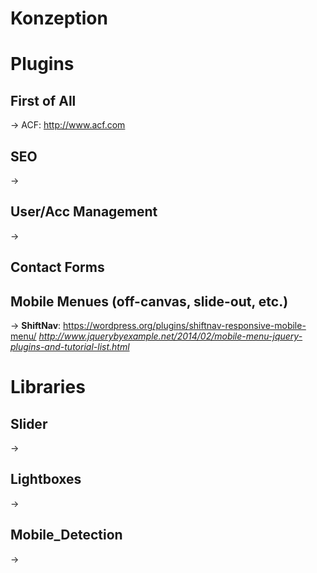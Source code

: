 # Konzeption

# Plugins
## First of All
-> ACF: http://www.acf.com
## SEO
->
## User/Acc Management
->
## Contact Forms

## Mobile Menues (off-canvas, slide-out, etc.)
-> **ShiftNav**: https://wordpress.org/plugins/shiftnav-responsive-mobile-menu/
*http://www.jquerybyexample.net/2014/02/mobile-menu-jquery-plugins-and-tutorial-list.html*

# Libraries
## Slider
->
## Lightboxes
->
## Mobile_Detection
->

